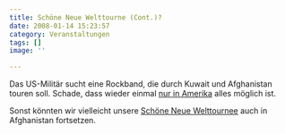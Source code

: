 ```yaml
---
title: Schöne Neue Welttourne (Cont.)?
date: 2008-01-14 15:23:57
category: Veranstaltungen
tags: []
image: ''

---
```


Das US-Militär sucht eine Rockband, die durch Kuwait und Afghanistan touren soll. Schade, dass wieder einmal [nur in Amerika](http://www.spreeblick.com/2008/01/14/chancen-fur-rockbands-kuwait-und-afghanistan-tour-2008/) alles möglich ist.  

  

Sonst könnten wir vielleicht unsere [Schöne Neue Welttournee](http://snwt.misantropolis.de/) auch in Afghanistan fortsetzen.
